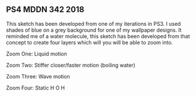 ## PS4 MDDN 342 2018

This sketch has been developed from one of my iterations in PS3. I used shades of blue on 
a grey background for one of my wallpaper designs. It reminded me of a water molecule, this
sketch has been developed from that concept to create four layers which will you will be 
able to zoom into. 

Zoom One: Liquid motion 

Zoom Two: Stiffer closer/faster motion (boiling water)

Zoom Three: Wave motion 

Zoom Four: Static H O H 